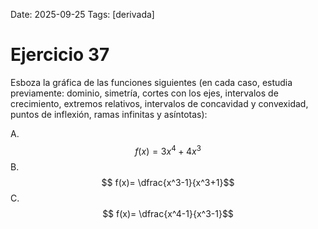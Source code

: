 Date: 2025-09-25
Tags: [derivada]

# Ejercicio 37

 
Esboza la gráfica de las funciones siguientes (en cada caso, estudia previamente: dominio, simetría, cortes con los ejes, intervalos de crecimiento, extremos relativos, intervalos de concavidad y convexidad, puntos de inflexión, ramas infinitas y asíntotas):

A.   $$ f(x)= 3x^4+4x^3$$ 
B.   $$ f(x)=  \dfrac{x^3-1}{x^3+1}$$ 
C.   $$ f(x)=  \dfrac{x^4-1}{x^3-1}$$ 
